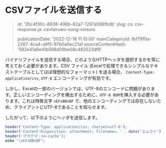 CSVファイルを送信する
============

> id: '35c4f30c-8638-496b-82a7-1297a598fbdb'
> slug:
> 	cs: csv-response
> 	ja: csvfairuwo-song-xinsuru
> 
> publicationDate: '2022-12-18 11:10:00'
> mainCategoryId: fbf79f0a-2287-4ca4-a9f5-97b0a0ec21a1
> sourceContentHash: '582e41a6e41b568d09be08c482523df8'

バイナリファイルを送信する場合、どのようなHTTPヘッダを選択するかを常に考えておく必要があります。CSV ファイル (Excelで処理できるシンプルなテキストテーブルとしてほぼ理想的なフォーマット) を送る場合、 `Content-Type: application/csv`, `UTF-8` エンコーディングが有効です。

しかし、Excelの一部のバージョンでは、UTF-8のエンコードに問題があります。正しいエンコーディングを検出するために、`UTF-8 BOM`を挿入する必要があります。これは特殊文字 ``xEFxBBxBF`` で、他のエンコーディングでは存在しないため、クライアントにUTF-8であることを知らせます。

したがって、以下のようにヘッダを送信します。

```php
header('Content-Type: application/csv; charset=utf-8');
header('Content-Disposition: attachment; filename=。' . date('エムワイ') . '_file.csv');
header('プラグマ：no-cache');
echo "\xEFxBBxBF";
```
